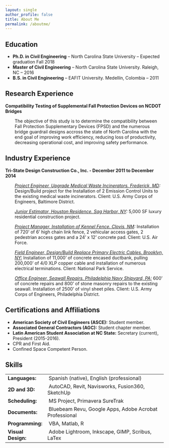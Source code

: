 ```yaml
---
layout: single
author_profile: false
title: About Me
permalink: /aboutme/
---
```


## Education
- <strong>Ph.D. in Civil Engineering</strong> – North Carolina State University – Expected graduation Fall 2018
- <strong>Master of Civil Engineering</strong> – North Carolina State University. Raleigh, NC – 2016
- <strong>B.S. in Civil Engineering</strong> – EAFIT University. Medellín, Colombia – 2011

## Research Experience
<strong>Compatibility Testing of Supplemental Fall Protection Devices on NCDOT Bridges</strong>
<p style="padding-left: 30px;">The objective of this study is to determine the compatibility between Fall Protection Supplementary Devices (FPSD) and the numerous bridge guardrail designs accross the state of North Carolina with the end goal of improving work efficiency, reducing loss of productivity, decreasing operational cost, and improving safety performance.</p>

## Industry Experience
<strong>Tri-State Design Construction Co., Inc. - </strong><strong>December 2011 to December 2014</strong>
<p style="padding-left: 30px;"><em><u>Project Engineer, Upgrade Medical Waste Incinerators. Frederick, MD</u>:</em> Design/Build project for the Installation of 2 Emission Control Units to the existing medical waste incinerators. Client: U.S. Army Corps of Engineers, Baltimore District.</p>
<p style="padding-left: 30px;"><em><u>Junior Estimator, Houston Residence. Sag Harbor, NY</u>:</em> 5,000 SF luxury residential construction project.</p>
<p style="padding-left: 30px;"><em><u>Project Manager, Installation of Kennel Fence. Clovis, NM</u>: </em>Installation of 720’ of 6’ high chain link fence, 2 vehicular access gates, 2 pedestrian access gates and a 24’ x 12’ concrete pad. Client: U.S. Air Force.</p>
<p style="padding-left: 30px;"><em><u>Field Engineer,</u></em><u> <em>Design/Build Replace Primary Electric Cables. Brooklyn, NY:</em></u> Installation of 11,000’ of concrete encased ductbank, pulling 200,000’ of 4/0 XLP copper cable and installation of numerous electrical terminations. Client: National Park Service.</p>
<p style="padding-left: 30px;"><em><u>Office Engineer, Seawall Repairs. Philadelphia Navy Shipyard, PA:</u></em> 600’ of concrete repairs and 800’ of stone masonry repairs to the existing seawall. Installation of 2500’ of vinyl sheet piles. Client: U.S. Army Corps of Engineers, Philadelphia District.</p>

## Certifications and Affiliations
<ul>
 	<li><strong>American Society of Civil Engineers (ASCE):</strong> Student member.</li>
 	<li><strong>Associated General Contractors (AGC):</strong> Student chapter member.</li>
 	<li><strong>Latin American Student Association at NC State:</strong> Secretary (current), President (2015-2016).</li>
 	<li>CPR and First Aid.</li>
 	<li>Confined Space Competent Person.</li>
</ul>

## Skills
<table class=" alignleft" style="height: 220px;" width="550">
<tbody>
<tr>
<td style="width: 110px; text-align: left;"><strong>Languages:</strong></td>
<td style="text-align: left;"> Spanish (native), English (professional)</td>
</tr>
<tr>
<td style="text-align: left;"><strong>2D and 3D:</strong></td>
<td style="text-align: left;"> AutoCAD, Revit, Navisworks, Fusion360, SketchUp</td>
</tr>
<tr>
<td style="text-align: left;"><strong>Scheduling:</strong></td>
<td style="text-align: left;"> MS Project, Primavera SureTrak</td>
</tr>
<tr>
<td style="text-align: left;"><strong>Documents:</strong></td>
<td style="text-align: left;"> Bluebeam Revu, Google Apps, Adobe Acrobat Professional</td>
</tr>
<tr>
<td style="text-align: left;"><strong>Programming:</strong></td>
<td style="text-align: left;"> VBA, Matlab, R</td>
</tr>
<tr>
<td style="text-align: left; vertical-align: middle;"><strong>Visual Design:</strong></td>
<td style="text-align: left;"> Adobe Lightroom, Inkscape, GIMP, Scribus, LaTex</td>
</tr>
</tbody>
</table>
&nbsp;
